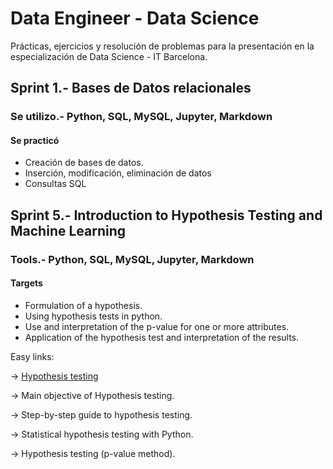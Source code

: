 # Data Engineer - Data Science
Prácticas, ejercicios y resolución de problemas para la presentación en la especialización de Data Science - IT Barcelona.
## Sprint 1.- Bases de Datos relacionales
### Se utilizo.- Python, SQL, MySQL, Jupyter, Markdown
#### Se practicó
 - Creación de bases de datos.
 - Inserción, modificación, eliminación de datos
 - Consultas SQL
## Sprint 5.- Introduction to Hypothesis Testing and Machine Learning
### Tools.- Python, SQL, MySQL, Jupyter, Markdown
#### Targets
- Formulation of a hypothesis.
- Using hypothesis tests in python.
- Use and interpretation of the p-value for one or more attributes.
- Application of the hypothesis test and interpretation of the results.

Easy links:

-> [Hypothesis testing](https://towardsdatascience.com/hypothesis-testing-explained-as-simply-as-possible-6e0a256293cf)

-> Main objective of Hypothesis testing.

-> Step-by-step guide to hypothesis testing.

-> Statistical hypothesis testing with Python.

-> Hypothesis testing (p-value method).

